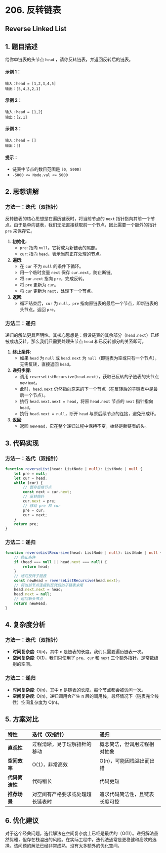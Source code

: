# 206. 反转链表
## Reverse Linked List

## 1. 题目描述

给你单链表的头节点 `head` ，请你反转链表，并返回反转后的链表。

#### 示例 1：
```
输入：head = [1,2,3,4,5]
输出：[5,4,3,2,1]
```

#### 示例 2：
```
输入：head = [1,2]
输出：[2,1]
```

#### 示例 3：
```
输入：head = []
输出：[]
```

#### 提示：
- 链表中节点的数目范围是 `[0, 5000]`
- `-5000 <= Node.val <= 5000`

## 2. 思想讲解

### 方法一：迭代（双指针）
反转链表的核心思想是在遍历链表时，将当前节点的 `next` 指针指向其前一个节点。由于是单向链表，我们无法直接获取前一个节点，因此需要一个额外的指针 `pre` 来保存它。

1.  **初始化**:
    *   `pre`: 指向 `null`，它将成为新链表的尾部。
    *   `cur`: 指向 `head`，表示当前正在处理的节点。
2.  **遍历**:
    *   在 `cur` 不为 `null` 的条件下循环。
    *   用一个临时变量 `next` 保存 `cur.next`，防止断链。
    *   将 `cur.next` 指向 `pre`，完成反转。
    *   将 `pre` 更新为 `cur`。
    *   将 `cur` 更新为 `next`，处理下一个节点。
3.  **返回**:
    *   循环结束后，`cur` 为 `null`，`pre` 指向原链表的最后一个节点，即新链表的头节点。返回 `pre`。

### 方法二：递归
递归的解法更具声明性。其核心思想是：假设链表的其余部分（`head.next`）已经被成功反转，那么我们只需要处理头节点 `head` 和已反转部分的关系即可。

1.  **终止条件**:
    *   如果 `head` 为 `null` 或 `head.next` 为 `null`（即链表为空或只有一个节点），无需反转，直接返回 `head`。
2.  **递归步骤**:
    *   调用 `reverseListRecursive(head.next)`，获取已反转的子链表的头节点 `newHead`。
    *   此时，`head.next` 仍然指向原来的下一个节点（在反转后的子链表中是最后一个节点）。
    *   执行 `head.next.next = head`，将原 `head.next` 节点的 `next` 指针指向 `head`。
    *   执行 `head.next = null`，断开 `head` 与原后续节点的连接，避免形成环。
3.  **返回**:
    *   返回 `newHead`，它在整个递归过程中保持不变，始终是新链表的头。

## 3. 代码实现

### 方法一：迭代（双指针）
```typescript
function reverseList(head: ListNode | null): ListNode | null {
    let pre = null;
    let cur = head;
    while (cur) {
        // 暂存后继节点
        const next = cur.next;
        // 反转指针
        cur.next = pre;
        // 移动 pre 和 cur
        pre = cur;
        cur = next;
    }
    return pre;
}
```

### 方法二：递归
```typescript
function reverseListRecursive(head: ListNode | null): ListNode | null {
    // 终止条件
    if (head === null || head.next === null) {
        return head;
    }
    // 递归反转子链表
    const newHead = reverseListRecursive(head.next);
    // 将当前节点连接到反转后的子链表末尾
    head.next.next = head;
    head.next = null;
    // 返回新头节点
    return newHead;
}
```

## 4. 复杂度分析

### 方法一：迭代（双指针）
*   **时间复杂度**: O(n)，其中 n 是链表的长度。我们只需要遍历链表一次。
*   **空间复杂度**: O(1)，我们只使用了 `pre`、`cur` 和 `next` 三个额外指针，是常数级别的空间。

### 方法二：递归
*   **时间复杂度**: O(n)，其中 n 是链表的长度。每个节点都会被访问一次。
*   **空间复杂度**: O(n)，递归调用会产生 n 层的调用栈，最坏情况下（链表完全线性）空间复杂度为 O(n)。

## 5. 方案对比

| 特性 | 迭代（双指针） | 递归 |
| :--- | :--- | :--- |
| **直观性** | 过程清晰，易于理解指针的移动 | 概念简洁，但调用过程相对抽象 |
| **空间效率** | O(1)，非常高效 | O(n)，可能因栈溢出而出错 |
| **代码简洁性** | 代码稍长 | 代码更短 |
| **推荐场景** | 对空间有严格要求或处理超长链表时 | 追求代码简洁性，且链表长度可控 |

## 6. 优化建议

对于这个经典问题，迭代解法在空间复杂度上已经是最优的（O(1)）。递归解法虽然优雅，但存在栈溢出的风险。在实际工程中，迭代法通常是更稳健和高效的选择。该问题的解法已经非常成熟，没有太多额外的优化空间。